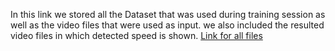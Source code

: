In this link we stored all the Dataset that was used during training session as well as the video files that were used as input.
we also included the resulted video files in which detected speed is shown.
[Link for all files](https://drive.google.com/drive/u/0/folders/191LD2tnHOntyrx-SygxSMpsnqPq6Ese8)
